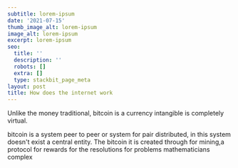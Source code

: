 ```yaml
---
subtitle: lorem-ipsum
date: '2021-07-15'
thumb_image_alt: lorem-ipsum
image_alt: lorem-ipsum
excerpt: lorem-ipsum
seo:
  title: ''
  description: ''
  robots: []
  extra: []
  type: stackbit_page_meta
layout: post
title: How does the internet work
---
```

Unlike the money traditional, bitcoin is a currency intangible is completely virtual.

bitcoin is a system peer to peer or system for pair distributed, in this system doesn't exist a central entity. The bitcoin it is created through for mining,a protocol for rewards for the resolutions for problems mathematicians complex
